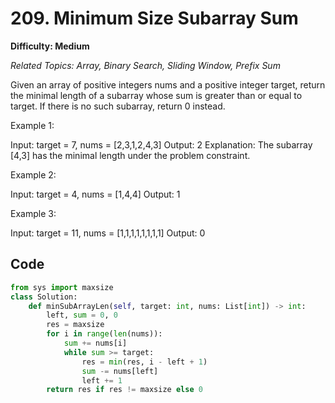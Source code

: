 # 209. Minimum Size Subarray Sum

**Difficulty: Medium**

*Related Topics: Array, Binary Search, Sliding Window, Prefix Sum*

Given an array of positive integers nums and a positive integer target, return the minimal length of a 
subarray whose sum is greater than or equal to target. If there is no such subarray, return 0 instead.

Example 1:

Input: target = 7, nums = [2,3,1,2,4,3]
Output: 2
Explanation: The subarray [4,3] has the minimal length under the problem constraint.

Example 2:

Input: target = 4, nums = [1,4,4]
Output: 1

Example 3:

Input: target = 11, nums = [1,1,1,1,1,1,1,1]
Output: 0

## Code

```python
from sys import maxsize
class Solution:
    def minSubArrayLen(self, target: int, nums: List[int]) -> int:
        left, sum = 0, 0
        res = maxsize
        for i in range(len(nums)):
            sum += nums[i]
            while sum >= target:
                res = min(res, i - left + 1)
                sum -= nums[left]
                left += 1
        return res if res != maxsize else 0
```
